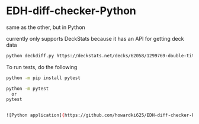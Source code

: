 # EDH-diff-checker-Python
same as the other, but in Python

currently only supports DeckStats because it has an API for getting deck data

```bash
python deckdiff.py https://deckstats.net/decks/62058/1299769-double-titan https://deckstats.net/decks/62058/808205-raza-frog
```

To run tests, do the following

```bash
python -m pip install pytest

python -m pytest
  or
pytest


![Python application](https://github.com/howardki625/EDH-diff-checker-Python/workflows/Python%20application/badge.svg)
